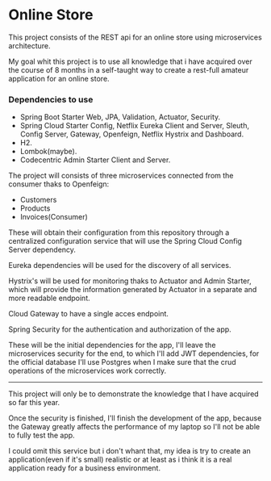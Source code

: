 # Online Store

This project consists of the REST api for an online store using microservices architecture.

My goal whit this project is to use all knowledge that i have acquired over the course of 8 months in a self-taught way to create a rest-full amateur application for an online store.

### Dependencies to use

  * Spring Boot Starter Web, JPA, Validation, Actuator, Security.
  * Spring Cloud Starter Config, Netflix Eureka Client and Server, Sleuth, Config Server, Gateway, Openfeign, Netflix Hystrix and Dashboard.
  * H2.
  * Lombok(maybe).
  * Codecentric Admin Starter Client and Server.

The project will consists of three microservices connected from the consumer thaks to Openfeign:
  * Customers
  * Products
  * Invoices(Consumer)



These will obtain their configuration from this repository through a centralized configuration service that will use the Spring Cloud Config Server dependency.

Eureka dependencies will be used for the discovery of all services.

Hystrix's will be used for monitoring thaks to Actuator and Admin Starter, which will provide the information generated by Actuator in a separate and more readable endpoint.

Cloud Gateway to have a single acces endpoint.

Spring Security for the authentication and authorization of the app.

These will be the initial dependencies for the app, I'll leave the microservices security for the end, to which I'll add JWT dependencies, for the official database I'll use Postgres when I make sure that the crud operations of the microservices work correctly.

---
This project will only be to demonstrate the knowledge that I have acquired so far this year.

Once the security is finished, I'll finish the development of the app, because the Gateway greatly affects the performance of my laptop so I'll not be able to fully test the app.

I could omit this service but i don't whant that, my idea is try to create an application(even if it's small) realistic or at least as i think it is a real application ready for a business environment.
